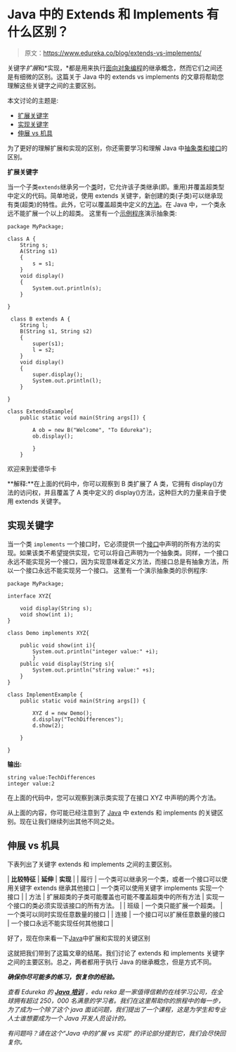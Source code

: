 # Java 中的 Extends 和 Implements 有什么区别？

> 原文：<https://www.edureka.co/blog/extends-vs-implements/>

关键字*扩展*和*实现，*都是用来执行[面向对象编程](https://www.edureka.co/blog/object-oriented-programming/)的继承概念，然而它们之间还是有细微的区别。这篇关于 Java 中的 extends vs implements 的文章将帮助您理解这些关键字之间的主要区别。

本文讨论的主题是:

*   [扩展关键字](#extends)
*   [实现关键字](#implements)
*   [伸展 vs 机具](#differences)

为了更好的理解扩展和实现的区别，你还需要学习和理解 Java 中[抽象类和接口](https://www.edureka.co/blog/difference-between-abstract-class-and-interface#abstractclassVSinterface)的 区别。

**扩展关键字**

当一个子类`extends`继承另一个[类](https://www.edureka.co/blog/java-objects-and-classes/#javaclass)时，它允许该子类继承(即。重用)并覆盖超类型中定义的代码。简单地说，使用 extends 关键字，新创建的类(子类)可以继承现有类(超类)的特性。此外，它可以覆盖超类中定义的[方法](https://www.edureka.co/blog/java-methods/)。在 Java 中，一个类永远不能扩展一个以上的超类。 这里有一个[示例程序](https://www.edureka.co/blog/java-programs/)演示抽象类:

```
package MyPackage;

class A {
	String s;
	A(String s1)
	{
		s = s1;
	}
	void display()
	{
		System.out.println(s);
	}

}

 class B extends A {
	String l;
	B(String s1, String s2)
	{
		super(s1);
		l = s2;
	}
	void display()
	{
		super.display();
		System.out.println(l);
	}

}

class ExtendsExample{
    public static void main(String args[]) {

    	A ob = new B("Welcome", "To Edureka");
    	ob.display();

    	}
    }
```

欢迎来到爱德华卡

**解释:**在上面的代码中，你可以观察到 B 类扩展了 A 类，它拥有 display()方法的访问权，并且覆盖了 A 类中定义的 display()方法，这种巨大的力量来自于使用 extends 关键字。

## **实现关键字**

当一个类 `implements` 一个接口时，它必须提供一个[接口](https://www.edureka.co/blog/java-interface/)中声明的所有方法的实现。如果该类不希望提供实现，它可以将自己声明为一个抽象类。同样，一个接口永远不能实现另一个接口，因为实现意味着定义方法，而接口总是有抽象方法，所以一个接口永远不能实现另一个接口。 这里有一个演示抽象类的示例程序:

```
package MyPackage;

interface XYZ{

	void display(String s);
	void show(int i);
}

class Demo implements XYZ{

	public void show(int i){
		System.out.println("integer value:" +i);
		}
	public void display(String s){
		System.out.println("string value:" +s);
	}
}

class ImplementExample {
	public static void main(String args[]) {

		XYZ d = new Demo();
		d.display("TechDifferences");
		d.show(2);

	}

}

```

**输出:**

```
string value:TechDifferences
integer value:2

```

在上面的代码中，您可以观察到演示类实现了在接口 XYZ 中声明的两个方法。

从上面的内容，你可能已经注意到了 [Java](https://www.edureka.co/blog/java-tutorial/) 中 extends 和 implements 的关键区别。现在让我们继续列出其他不同之处。

## **伸展 vs 机具**

下表列出了关键字 extends 和 implements 之间的主要区别。

| **比较特征** | **延伸** | **实现** |
| 履行 | 一个类可以继承另一个类，或者一个接口可以使用关键字 extends 继承其他接口 | 一个类可以使用关键字 implements 实现一个接口 |
| 方法 | 扩展超类的子类可能覆盖也可能不覆盖超类中的所有方法 | 实现一个接口的类必须实现该接口的所有方法。 |
| 班级 | 一个类只能扩展一个超类。 | 一个类可以同时实现任意数量的接口 |
| 连接 | 一个接口可以扩展任意数量的接口 | 一个接口永远不能实现任何其他接口 |

好了，现在你来看一下[Java](https://www.edureka.co/blog/java-tutorial/)中扩展和实现的关键区别

这就把我们带到了这篇文章的结尾。我们讨论了 extends 和 implements 关键字之间的主要区别。总之，两者都用于执行 Java 的继承概念，但是方式不同。

***确保你尽可能多的练习，恢复你的经验。***

*查看 Edureka 的 **[Java 培训](https://www.edureka.co/java-j2ee-training-course)** ，edu reka 是一家值得信赖的在线学习公司，在全球拥有超过 250，000 名满意的学习者。我们在这里帮助你的旅程中的每一步，为了成为一个除了这个 java 面试问题，我们提出了一个课程，这是为学生和专业人士谁想要成为一个 Java 开发人员设计的。*

*有问题吗？请在这个“Java 中的扩展 vs 实现”* *的评论部分提到它，我们会尽快回复你。*